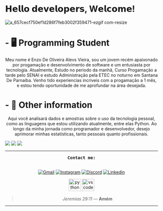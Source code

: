 

# 𝗛𝗲𝗹𝗹𝗼 𝗱𝗲𝘃𝗲𝗹𝗼𝗽𝗲𝗿𝘀, W𝗲𝗹𝗰𝗼𝗺𝗲!
![a_657cecf750ef1d286f7feb3002f359471-ezgif com-resize](https://github.com/user-attachments/assets/0d950d0c-60ba-4285-a841-1a8d958fdc16)
 # - 🖥️ Programming Student
<p align="center">Meu nome é Enzo De Oliveira Alevs Vieira, sou um jovem recém apaixonado por progamação e desenvolvimento de software e um entusiasta por tecnologia.
Atualmente, Estudo no periodo da manhã, Curso Progamação a tarde pelo SENAI e estudo Administração pela ETEC no noturno em Santana De Parnaíba.
Venho tido experiencias incriveis com a progamação a 1 mês, e estou tendo oportunidade de me aprofundar na área desejada.

#





 # - 🧥 Other information
 <p align="center">Aqui você analisará dados e amostras sobre o uso da tecnologia pessoal, como as linguagens que estou utilizando atualmente, entre elas Python. Ao longo da minha jornada como programador e desenvolvedor, desejo aprimorar minhas estatísticas, tanto pessoais quanto profissionais.

![](http://github-profile-summary-cards.vercel.app/api/cards/profile-details?username=vn7n24fzkq&theme=discord_old_blurple)
![](http://github-profile-summary-cards.vercel.app/api/cards/stats?username=vn7n24fzkq&theme=discord_old_blurple) ![](http://github-profile-summary-cards.vercel.app/api/cards/productive-time?username=vn7n24fzkq&theme=discord_old_blurple&utcOffset=8)






 ---



<div align="center">
  <samp>
    <b>
      Contact me:
    </b>
  </samp>
  <br>
  <br>

  [![Gmail](https://img.shields.io/badge/Gmail-6e3a5d?style=for-the-badge&logo=gmail&logoColor=fff)](mailto:enzo.protech@gmail.com)
  [![Instagram](https://img.shields.io/badge/Instagram-6e3a5d?style=for-the-badge&logo=instagram&logoColor=fff)](https://www.instagram.com/enzoalves4/?next=%2F)
  [![Discord](https://img.shields.io/badge/Discord-6e3a5d?style=for-the-badge&logo=Discord&logoColor=fff)](https://discord.gg/dJckUmqV)
  [![Linkedin](https://img.shields.io/badge/LinkedIn-6e3a5d?style=for-the-badge&logo=linkedin&logoColor=fff)](https://www.linkedin.com/in/enzo-oliveira-692a5b2b1/)
<br>

<div align="center">
<img src="https://cdn.jsdelivr.net/gh/devicons/devicon/icons/python/python-original.svg" height="40" alt="python logo"  />
 <img src="https://cdn.jsdelivr.net/gh/devicons/devicon/icons/vscode/vscode-original.svg" height="40" alt="vscode logo"  />





> _Jeremias 29:11_
> — **Amém**
****

